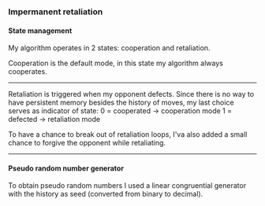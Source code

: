 ### Impermanent retaliation

#### State management
My algorithm operates in 2 states: cooperation and retaliation.

Cooperation is the default mode, in this state my algorithm always cooperates.

---

Retaliation is triggered when my opponent defects. Since there is no way to have persistent memory besides the history of moves, my last choice serves as indicator of state:
0 = cooperated -> cooperation mode
1 = defected   -> retaliation mode

To have a chance to break out of retaliation loops, I'va also added a small chance to forgive the opponent while retaliating.

---

#### Pseudo random number generator
To obtain pseudo random numbers I used a linear congruential generator with the history as seed (converted from binary to decimal).
